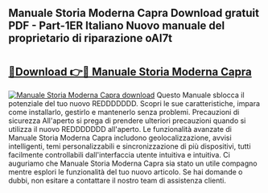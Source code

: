 ## Manuale Storia Moderna Capra Download gratuit PDF - Part-1ER Italiano Nuovo manuale del proprietario di riparazione oAI7t

# <h2><a href="http://dfgwpox.blite.top/?on=Manuale+Storia+Moderna+Capra">🔗Download 👉🔴 Manuale Storia Moderna Capra</a></h2>

[![Manuale Storia Moderna Capra download](https://i.imgur.com/lujVjoI.png)](http://dfgwpox.blite.top/?on=Manuale+Storia+Moderna+Capra)
Questo Manuale sblocca il potenziale del tuo nuovo REDDDDDDD. Scopri le sue caratteristiche, impara come installarlo, gestirlo e mantenerlo senza problemi. Precauzioni di sicurezza All'aperto si prega di prendere ulteriori precauzioni quando si utilizza il nuovo REDDDDDDD all'aperto. Le funzionalità avanzate di Manuale Storia Moderna Capra includono geolocalizzazione, avvisi intelligenti, temi personalizzabili e sincronizzazione di più dispositivi, tutti facilmente controllabili dall'interfaccia utente intuitiva e intuitiva. Ci auguriamo che Manuale Storia Moderna Capra sia stato un utile compagno mentre esplori le funzionalità del tuo nuovo articolo. Se hai domande o dubbi, non esitare a contattare il nostro team di assistenza clienti.
